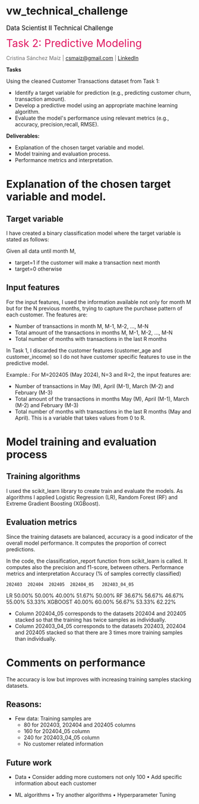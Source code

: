 # vw_technical_challenge


<span style="color:#000000; font-size:1.2em; text-align:right">Data Scientist II Technical Challenge</span>

<span style="color:#e01760; font-size:2em; align=center">Task 2: Predictive Modeling</span>

<font color="#6E6E6E" align="center">Cristina Sánchez Maíz | csmaiz@gmail.com | [LinkedIn](https://www.linkedin.com/in/csmaiz/) </font>



**Tasks**

Using the cleaned Customer Transactions dataset from Task 1:
* Identify a target variable for prediction (e.g., predicting customer churn, transaction amount).
* Develop a predictive model using an appropriate machine learning algorithm.
* Evaluate the model's performance using relevant metrics (e.g., accuracy, precision,recall, RMSE).

**Deliverables:**

* Explanation of the chosen target variable and model.
* Model training and evaluation process.
* Performance metrics and interpretation.

# Explanation of the chosen target variable and model.



## Target variable

I have created a binary classification model where the target variable is stated as follows:

Given all data until month M,
* target=1 if the customer will make a transaction next month
* target=0 otherwise

## Input features

For the input features, I used the information available not only for month M but for the N previous months, trying to capture the purchase pattern of each customer.
The features are:
* Number of transactions in month M, M-1, M-2, …, M-N
* Total amount of the transactions in months M, M-1, M-2, …, M-N
* Total number of months with transactions in the last R months

In Task 1, I discarded the customer features (customer_age and customer_income) so I do not have customer specific features to use in the predictive model.

Example.: For M=202405 (May 2024), N=3 and R=2, the input features are:
- Number of transactions in May (M),  April (M-1), March (M-2) and February (M-3)
- Total amount of the transactions in months May (M),  April (M-1), March (M-2) and February (M-3)
- Total number of months with transactions in the last R months (May and April). This is a variable that takes values from 0 to R.

# Model training and evaluation process

## Training algorithms

I used the scikit_learn library to create train and evaluate the models. 
As algorithms I applied Logistic Regression (LR), Random Forest (RF) and Extreme Gradient Boosting (XGBoost).

## Evaluation metrics

Since the training datasets are balanced, accuracy is a good indicator of the overall model performance. It computes the proportion of correct predictions.

In the code, the classification_report function from scikit_learn is called. It computes also the precision and f1-score, between others.
Performance metrics and interpretation
Accuracy (% of samples correctly classified)

	202403	202404	202405	202404_05	202403_04_05
LR	50.00%	50.00%	40.00%	51.67%	50.00%
RF	36.67%	56.67%	46.67%	55.00%	53.33%
XGBOOST	40.00%	60.00%	56.67%	53.33%	62.22%



- Column 202404_05 corresponds to the datasets 202404 and 202405 stacked so that the training has twice samples as individually.
- Column 202403_04_05 corresponds to the datasets 202403, 202404 and 202405 stacked so that there are 3 times more training samples than individually.

# Comments on performance

The accuracy is low but improves with increasing training samples stacking datasets.

## Reasons:

* Few data: Training samples are
    * 80 for 202403, 202404 and 202405 columns
    * 160 for 202404_05 column
    * 240 for 202403_04_05 column
    * No customer related information

## Future work

- Data
  •	Consider adding more customers not only 100
  •	Add specific information about each customer

- ML algorithms
  •	Try another algorithms
  •	Hyperparameter Tuning 





